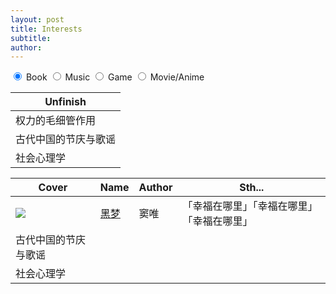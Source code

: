 ```yaml
---
layout: post
title: Interests
subtitle: 
author: 
---
```


<div class="row flex-spaces tabs">
  <input id="tab1" type="radio" name="tabs" checked>
  <label for="tab1">
    <span class="badge">Book</span>
  </label>

  <input id="tab2" type="radio" name="tabs">
  <label for="tab2">
    <span class="badge success">Music</span>
  </label>

  <input id="tab3" type="radio" name="tabs">
  <label for="tab3">
    <span class="badge secondary">Game</span>
  </label>

  <input id="tab4" type="radio" name="tabs">
  <label for="tab4">
   <span class="badge warning">Movie/Anime</span>
  </label>

  <div class="content" id="content1"> 
  <!-- book -->

  <table>
  <thead>
    <tr>
      <th>Unfinish</th>
    </tr>
  </thead>
  <tbody>
    <tr>
      <td>权力的毛细管作用</td>
    </tr>
    <tr>
      <td>古代中国的节庆与歌谣</td>
    </tr>
    <tr>
      <td>社会心理学</td>
    </tr>
  </tbody>
</table>

  </div>
  <div class="content" id="content2">
  <!-- music -->

  <table>
    <thead>
      <tr>
        <th>Cover</th>
        <th>Name</th>
        <th>Author</th>
        <th>Sth...</th>
      </tr>
    </thead>
    <tbody>
      <tr>
        <td><img src="https://i.loli.net/2020/12/19/EDGiZbxsqfnkFvg.png" class="no-border"></td>
        <td><a href='https://music.douban.com/subject/2299845/' target='_blank'>黑梦</a></td>
        <td>窦唯</td>
        <td>「幸福在哪里」「幸福在哪里」「幸福在哪里」</td>
      </tr>
      <tr>
        <td>古代中国的节庆与歌谣</td>
        <td></td>
        <td></td>
        <td></td>
      </tr>
      <tr>
        <td>社会心理学</td>
        <td></td>
        <td></td>
        <td></td>
      </tr>
    </tbody>
  </table>

  </div>
  <div class="content" id="content3">
  <!-- game -->

  </div>
  <div class="content" id="content4">
  <!-- movie -->

  </div>
</div>
